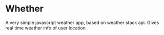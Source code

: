 # Whether
A very simple javascript weather app, based on weather stack api. Gives real time weather info of user location
